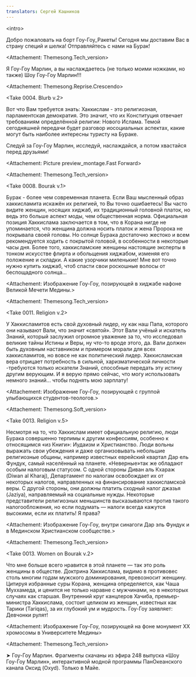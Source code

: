 ```yaml
---
translators: Сергей Кашников
---
```


&lt;intro&gt;

Добро пожаловать на борт Гоу-Гоу\_Ракеты! Сегодня мы доставим Вас в страну специй и шелка! Отправляйтесь с нами на Бурак!

&lt;Attachement: Themesong.Tech\_version&gt;

Я Гоу-Гоу Марлин, а вы наслаждаетесь \(не только моими ножками, но также\) Шоу Гоу-Гоу Марлин!!!

&lt;Attachement: Themesong.Reprise.Crescendo&gt;

&lt;Take 0004. Blurb v.2&gt;

Вот что Вам требуется знать: Хаккислам - это религиозная, парламентская демократия. Это значит, что их Конституция отвечает требованиям определённой религии: Нового Ислама. Темой сегодняшней передачи будет разговор иосоциальных аспектах, какие могут быть наиболее интересны туристу на Бураке.

Следуй за Гоу-Гоу Марлин, исследуй, наслаждайся, а потом хвастайся перед друзьями!

&lt;Attachement: Picture preview\_montage.Fast Forward&gt;

&lt;Attachement: Themesong.Tech\_version&gt;

&lt;Take 0008. Bourak v.1&gt;

Бурак - более чем современная планета. Если Ваш мысленный образ хаккисламита искажён их религией, то Вы точно ошибаетесь! Вы часто видите женщин, носящих хиджаб, их традиционный головной платок, но ведь это больше аспект моды, чем общественная норма. Официальная позиция Хаккислама заключается в том, что в Корана нигде не упоминается, что женщина должна носить платок и жена Пророка не покрывала своей головы. Но солнце Бурака достаточно жестоко и всем рекомендуется ходить с покрытой головой, в особенности в некоторые часы дня. Более того, хаккисламские женщины настоящие эксперты в тонком искусстве флирта и обольщения хиджабом, изменяя его положение и складки. А какие узорчики миленькие! Мне вот точно нужно купить хиджаб, чтоб спасти свои роскошные волосы от беспощадного солнца...

&lt;Attachement: Изображение Гоу-Гоу, позирующей в хиджабе нафоне Великой Мечети Медины.&gt;

&lt;Attachement: Themesong.Tech\_version&gt;

&lt;Take 0011. Religion v.2&gt;

У Хаккисламитов есть свой духовный лидер, ну как наш Папа, которого они называют Вали, что значит «святой». Этот Вали учёный и искатель Знаний, который заслужил огромное уважение за то, что исследовал великие тайны Истины и Веры, ну что-то вроде этого, да. Вали должен быть духовным наставником и примером морали для всех хаккисламитов, но вовсе не как политический лидер. Хаккисламская вера отрицает потребность в сильной, харизматической личности -требуются только искатели Знаний, способные передать эту истину другим верующим. И я верую прямо сейчас, что могу использовать немного знаний... чтобы поднять мою зарплату!

&lt;Attachement: Изображение Гоу-Гоу, позирующей с группой улыбающихся студентов-теологов.&gt;

&lt;Attachement: Themesong.Soft\_version&gt;

&lt;Take 0013. Religion v.5&gt;

Несмотря на то, что Хаккислам имеет официальную религию, люди Бурака совершенно терпимы к другим конфессиям, особенно к относящимся «из Книги»: Иудаизм и Христианство. Люди вольны выражать свои убеждения и даже организовывать небольшие религиозные общины, например известных еврейский квартал Дар ель Фундук, самый населённый на планете. «Неверные»так же обладают особым налоговым статусом. С одной стороны Диван аль Кхараж \(Diwan al Kharaj\), Департамент по налогам освобождает их от некоторых налогов, направленных на финансирование хаккисламской веры. С другой стороны, они должны платить сходный налог джазья \(Jaziya\), направляемый на социальные нужды. Некоторые представители религиозных меньшинств высказываются против такого налогообложения, но если подумать — налоги всегда кажутся высокими, если их платить! Я права?

&lt;Attachement: Изображение Гоу-Гоу, внутри синагоги Дар эль Фундук и в Мединском Христианском сообществе.&gt;

&lt;Attachement: Themesong.Tech\_version&gt;

&lt;Take 0013. Women on Bourak v.2&gt;

Что мне больше всего нравится в этой планете — так это роль женщины в обществе. Доктрина Хаккислама, видимо в противовес столь многим годам мужского доминирования, превозносит женщину. Цитируя избранные суры Корана, женщина определяется, как Чаша Муххамеда, и ценится не только наравне с мужчинами, но в некоторых случаях как старшая. Внутренний круг канцлеров Хачиба, премьер-министра Хаккислама, состоит целиком из женщин, известных как Тарики \(Tariqas\), за их глубокий ум и мудрость. Гоу-Гоу заявляет: Девчонки рулят!

&lt;Attachement: Изображение Гоу-Гоу, позирующей на фоне монумент ХХ хромосомы в Университете Медины&gt;

&lt;Attachement: Themesong.Tech\_version&gt;



➤ Гоу-Гоу Марлин. Фрагменты скачаны из эфира
248 выпуска «Шоу Гоу-Гоу Марлин», интерактивной модной
программы ПанОкеанского канала Оксид \(Oxyd\). Только в Майе.

